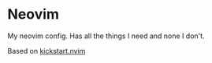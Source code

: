 # Neovim

My neovim config. Has all the things I need and none I don't.

Based on [kickstart.nvim](https://github.com/nvim-lua/kickstart.nvim)
